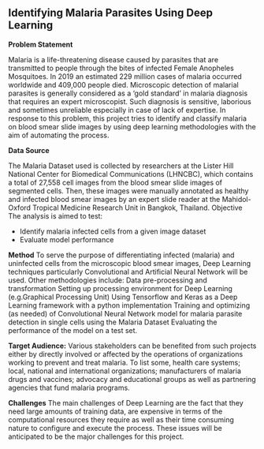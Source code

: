 ## **Identifying Malaria Parasites Using Deep Learning**

**Problem Statement**

Malaria is a life-threatening disease caused by parasites that are transmitted to people through the bites of infected Female Anopheles Mosquitoes. In 2019 an estimated 229 million cases of malaria occurred worldwide and 409,000 people died. Microscopic detection of malarial parasites is generally considered as a ‘gold standard’ in malaria diagnosis that requires an expert microscopist. Such diagnosis is sensitive,  laborious and sometimes unreliable especially  in case of lack of expertise. In response to this problem, this project tries to identify and classify malaria on blood smear slide images by using  deep learning methodologies with the aim of automating the process.

**Data Source**

The Malaria Dataset used is collected by researchers at the Lister Hill National Center for Biomedical Communications (LHNCBC), which contains a total of 27,558 cell images from the blood smear slide images of segmented cells. Then, these images were manually annotated as healthy and infected blood smear images by an expert slide reader at the Mahidol-Oxford Tropical Medicine Research Unit in Bangkok, Thailand.
Objective
The analysis is aimed to test:

- Identify malaria infected cells from a given image dataset
- Evaluate model performance

**Method**
To serve the purpose of differentiating infected (malaria) and uninfected cells from the microscopic blood smear images, Deep Learning techniques particularly Convolutional and Artificial Neural Network will be used. Other methodologies include:
Data pre-processing and transformation 
Setting up processing environment for Deep Learning (e.g.Graphical Processing Unit)
Using Tensorflow and Keras as a Deep Learning framework with a python implementation
Training and optimizing (as needed) of Convolutional Neural Network model for malaria parasite detection in single cells using the Malaria Dataset
Evaluating the performance of the model on a test set.

**Target Audience:**
Various stakeholders can be benefited from such projects either by directly involved or affected by the operations of organizations working to prevent and treat malaria. To list some, health care systems; local, national and international organizations; manufacturers of malaria drugs and vaccines; advocacy and educational groups as well as partnering agencies that fund malaria programs.

**Challenges**
The main challenges of Deep Learning are the fact that they need large amounts of training data, are expensive in terms of the computational resources they require as well as their time consuming nature to configure and execute the process. These issues will be anticipated to be the major challenges for this project.
